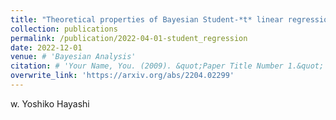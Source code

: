 ```yaml
---
title: "Theoretical properties of Bayesian Student-*t* linear regression"
collection: publications
permalink: /publication/2022-04-01-student_regression
date: 2022-12-01
venue: # 'Bayesian Analysis'
citation: # 'Your Name, You. (2009). &quot;Paper Title Number 1.&quot; <i>Journal 1</i>. 1(1).'
overwrite_link: 'https://arxiv.org/abs/2204.02299'
---
```

w. Yoshiko Hayashi